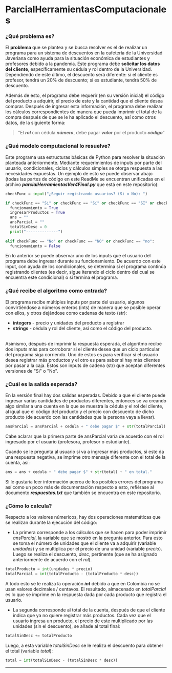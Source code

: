 # ParcialHerramientasComputacionales
### ¿Qué problema es?
El **problema** que se plantea y se busca resolver es el de realizar un programa para un sistema de descuentos en la cafetería de la Universidad Javeriana como ayuda para la situación económica de estudiantes y profesores debido a la pandemia. Este programa debe **solicitar los datos del cliente**, específicamente su cédula y rol dentro de la Universidad. Dependiendo de este último, el descuento será diferente: si el cliente es profesor, tendrá un 20% de descuento; si es estudiante, tendrá 50% de descuento. 

Además de esto, el programa debe requerir (en su versión inicial) el código del producto a adquirir, el precio de este y la cantidad que el cliente desea comprar. Después de ingresar esta información, el programa debe realizar los cálculos correspondientes de manera que pueda imprimir el total de la compra después de que se le ha aplicado el descuento, así como otros datos, de la siguiente forma:

> ”El **_rol_** con cédula **_número_**, debe pagar **_valor_** por el producto **_código_**”

### ¿Qué modelo computacional lo resuelve?
Este programa usa estructuras básicas de Python para resolver la situación planteada anteriormente. Mediante requerimientos de inputs por parte del usuario, condicionales, ciclos y cálculos simples se otorga respuesta a las necesidades expuestas. Un ejemplo de esto se puede observar abajo (todas las partes de código en este ReadMe se encuentran unificadas en el archivo **_parcialHerramientasVer4Final.py_** que está en este repositorio):

```python
checkFunc = input("¿Seguir registrando usuarios? (Si o No): ")

if checkFunc == "Si" or checkFunc == "Sí" or checkFunc == "SI" or checkFunc == "si" or checkFunc == "sí":
  funcionamiento = True
  ingresarProductos = True
  ans = ""
  ansParcial = ""
  totalSinDesc = 0
  print("--------------")
  
elif checkFunc == "No" or checkFunc == "NO" or checkFunc == "no":
  funcionamiento = False
 ```
 
En lo anterior se puede observar uno de los inputs que el usuario del programa debe ingresar durante su funcionamiento. De acuerdo con este input, con ayuda de los condicionales, se determina si el programa continúa registrando clientes (es decir, sigue iterando el ciclo dentro del cual se encuentra este condicional) o si termina el programa.

### ¿Qué recibe el algoritmo como entrada?
El programa recibe múltiples inputs por parte del usuario, algunos convirtiéndose a números enteros (ints) de manera que se posible operar con ellos, y otros dejándose como cadenas de texto (str): 

* **integers** - precio y unidades del producto a registrar
* **strings** - cédula y rol del cliente, así como el código del producto. 
<br>
Asimismo, después de imprimir la respuesta esperada, el algoritmo recibe dos inputs más para corroborar si el cliente desea que un ciclo particular del programa siga corriendo. Uno de estos es para verificar si el usuario desea registrar más productos y el otro es para saber si hay más clientes por pasar a la caja. Estos son inputs de cadena (str) que aceptan diferentes versiones de "Si" o "No".

### ¿Cuál es la salida esperada? 
En la versión final hay dos salidas esperadas. Debido a que el cliente puede ingresar varias cantidades de productos diferentes, entonces se va creando algo similar a una cuenta en la que se muestra la cédula y el rol del cliente, al igual que el código del producto y el precio con descuento de dicho producto (de acuerdo con las cantidades que la persona vaya a llevar).

```python
ansParcial = ansParcial + cedula + " debe pagar $" + str(totalParcial) + " por el producto " + codProducto + "."
```

Cabe aclarar que la primera parte de ansParcial varía de acuerdo con el rol ingresado por el usuario (profesora, profesor o estudiante).

Cuando se le pregunta al usuario si va a ingresar más productos, si este da una respuesta negativa, se imprime otro mensaje diferente con el total de la cuenta, así:

```python
ans = ans + cedula + " debe pagar $" + str(total) + " en total."
```

Si le gustaría leer información acerca de los posibles errores del programa así como un poco más de documentación respecto a esto, refiérase al documento **_respuestas.txt_** que también se encuentra en este repositorio.

### ¿Cómo lo calcula?
Respecto a los valores númericos, hay dos operaciones matemáticas que se realizan durante la ejecución del código:
* La primera corresponde a los cálculos que se hacen para poder imprimir _ansParcial_, la variable que se mostró en la pregunta anterior. Para esto se toma el número de unidades que el cliente va a adquirir (variable _unidades_) y se multiplica por el precio de una unidad (variable _precio_). Luego se realiza el descuento, _desc_, pertinente (que se ha asignado anteriormente de acuerdo con el _rol_).

```python
totalProducto = int(unidades * precio)
totalParcial = int(totalProducto - (totalProducto * desc))
```

  A todo esto se le realiza la operación **_int_** debido a que en Colombia no se usan valores decimales / centavos. El resultado, almacenado en _totalParcial_ es lo que se imprime en la respuesta dada por cada producto que registra el usuario.

* La segunda corresponde al total de la cuenta, después de que el cliente indica que ya no quiere registrar más productos. Cada vez que el usuario ingresa un producto, el precio de este multiplicado por las unidades (sin el descuento), se añade al total final:

```python
totalSinDesc += totalProducto
```

Luego, a esta variable _totalSinDesc_ se le realiza el descuento para obtener el total (variable _total_):

```python
total = int(totalSinDesc - (totalSinDesc * desc))
```

- - - -
